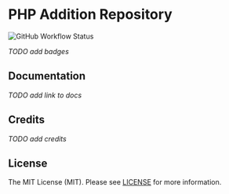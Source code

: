 # PHP Addition Repository

![GitHub Workflow Status](https://img.shields.io/github/workflow/status/php-addition-repository/par/Unit%20tests?label=Unit%20Tests)

_TODO add badges_

## Documentation

_TODO add link to docs_

## Credits

_TODO add credits_

## License

The MIT License (MIT). Please see [LICENSE](LICENSE.md) for more information.